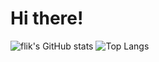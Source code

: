 # Hi there!

![flik's GitHub stats](https://github-readme-stats.vercel.app/api?username=flikdev&show_icons=true&theme=tokyonight)
![Top Langs](https://github-readme-stats.vercel.app/api/top-langs/?username=flikdev&layout=compact&theme=tokyonight)

